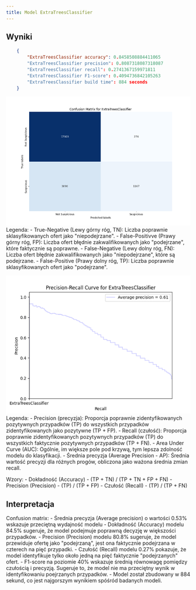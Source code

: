 ```yaml
---
title: Model ExtraTreesClassifier
---
```



## Wyniki

```json
    {
        "ExtraTreesClassifier accuracy": 0.8458508884411065
        "ExtraTreesClassifier precision": 0.8087318087318087
        "ExtraTreesClassifier recall": 0.2741367159971811
        "ExtraTreesClassifier F1-score": 0.4094736842105263
        "ExtraTreesClassifier build time": 884 seconds
    }
```


![Confusion Matrix](/static/confusion-matrix-extra-trees-classfier.png)
Legenda:
    - True-Negative (Lewy górny róg, TN): Liczba poprawnie sklasyfikowanych ofert jako "niepodejrzane".
    - False-Positivve (Prawy górny róg, FP): Liczba ofert błędnie zakwalifikowanych jako "podejrzane", które faktycznie są poprawne.
    - False-Negative (Lewy dolny róg, FN): Liczba ofert błędnie zakwalifikowanych jako "niepodejrzane", które są podejrzane.
    - False-Positive (Prawy dolny róg, TP): Liczba poprawnie sklasyfikowanych ofert jako "podejrzane".

![Precision Recall](/static/precision-recall-extra-tree-classfier.png)
Legenda:
    - Precision (precyzja): Proporcja poprawnie zidentyfikowanych pozytywnych przypadków (TP) do wszystkich przypadków zidentyfikowanych jako pozytywne (TP + FP).
    - Recall (czułość): Proporcja poprawnie zidentyfikowanych pozytywnych przypadków (TP) do wszystkich faktycznie pozytywnych przypadków (TP + FN).
    - Area Under Curve (AUC): Ogólnie, im większe pole pod krzywą, tym lepsza zdolność modelu do klasyfikacji.
    - Średnia precyzja (Average Precision - AP): Średnia wartość precyzji dla różnych progów, obliczona jako ważona średnia zmian recall.

Wzory:
    - Dokładność (Accuracy) -  (TP + TN) / (TP + TN + FP + FN)
    - Precision (Precision) -  (TP) / (TP + FP) 
    - Czułość (Recall) - (TP) / (TP + FN)
## Interpretacja

Confusion matrix:
    - Średnia precyzja (Average precision) o wartości 0.53% wskazuje przeciętną wydajność modelu
    - Dokładność (Accuracy) modelu 84.5% sugeruje, że model podejmuje poprawną decyzję w większości przypadków.
    - Precision (Precision) modelu 80.8% sugeruje, że model przewiduje ofertę jako "podejrzaną", jest ona faktycznie podejrzana w czterech na pięć przypadki.
    - Czułość (Recall) modelu 0.27% pokazuje, że model identyfikuje tylko około jedną na pięć faktycznie "podejrzanych" ofert.
    - F1-score na poziomie 40% wskazuje średnią równowagę pomiędzy czułością i precyzją. Sugeruje to, że model nie ma przeciętny wynik w identyfikowaniu poejrzanych przypadków.
    - Model został zbudowany w 884 sekund, co jest najgorszym wynikiem spóśród badanych modeli.
